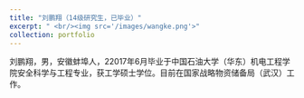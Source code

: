 ```yaml
---
title: "刘鹏翔（14级研究生，已毕业）"
excerpt: " <br/><img src='/images/wangke.png'>"
collection: portfolio
---
```

刘鹏翔，男，安徽蚌埠人，22017年6月毕业于中国石油大学（华东）机电工程学院安全科学与工程专业，获工学硕士学位。目前在国家战略物资储备局（武汉）工作。